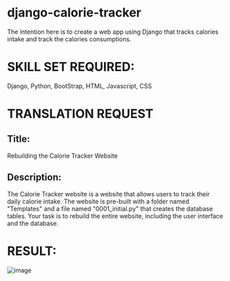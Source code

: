 # django-calorie-tracker
The intention here is to create a web app using Django that tracks calories intake and track the calories consumptions.

# SKILL SET REQUIRED:
 Django, Python, BootStrap, HTML, Javascript, CSS

# TRANSLATION REQUEST
## Title: 
Rebuilding the Calorie Tracker Website

## Description:
The Calorie Tracker website is a website that allows users to track their daily calorie intake. The website is pre-built with a folder named "Templates" and a file named "0001_initial.py" that creates the database tables. Your task is to rebuild the entire website, including the user interface and the database.

# RESULT:
![image](https://user-images.githubusercontent.com/46977634/92306334-36119700-ef86-11ea-83ac-ef08373529ff.png)
